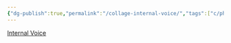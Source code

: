 ```yaml
---
{"dg-publish":true,"permalink":"/collage-internal-voice/","tags":["c/phone","c/flower","c/brown"],"created":"2024-01-02T19:53:30.955-05:00","updated":"2024-01-02T19:53:54.334-05:00"}
---
```



[Internal Voice](https://www.instagram.com/p/CC4Au49hlnE/)
